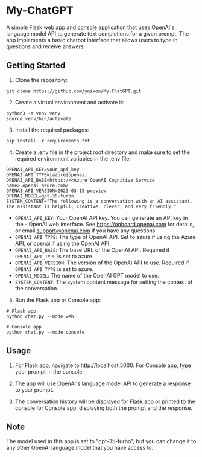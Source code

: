 # My-ChatGPT

A simple Flask web app and console application that uses OpenAI's language model API to generate text completions for a given prompt. The app implements a basic chatbot interface that allows users to type in questions and receive answers.

## Getting Started

1. Clone the repository:

```console
git clone https://github.com/ynixon/My-ChatGPT.git
```

2. Create a virtual environment and activate it:

```console
python3 -m venv venv
source venv/bin/activate
```

3. Install the required packages:

```console
pip install -r requirements.txt
```

4. Create a .env file in the project root directory and make sure to set the required environment variables in the .env file:

```console
OPENAI_API_KEY=your_api_key
OPENAI_API_TYPE=[azure|openai]
OPENAI_API_BASE=https://<Azure OpenAI Cognitive Service name>.openai.azure.com/
OPENAI_API_VERSION=2023-03-15-preview
OPENAI_MODEL=gpt-35-turbo
SYSTEM_CONTENT="The following is a conversation with an AI assistant. The assistant is helpful, creative, clever, and very friendly."

```

- `OPENAI_API_KEY`: Your OpenAI API key. You can generate an API key in the - OpenAI web interface. See https://onboard.openai.com for details, or email support@openai.com if you have any questions.
- `OPENAI_API_TYPE`: The type of OpenAI API. Set to azure if using the Azure API, or openai if using the OpenAI API.
- `OPENAI_API_BASE`: The base URL of the OpenAI API. Required if `OPENAI_API_TYPE` is set to azure.
- `OPENAI_API_VERSION`: The version of the OpenAI API to use. Required if `OPENAI_API_TYPE` is set to azure.
- `OPENAI_MODEL`: The name of the OpenAI GPT model to use.
- `SYSTEM_CONTENT`: The system content message for setting the context of the conversation.

5. Run the Flask app or Console app:

```console
# Flask app
python chat.py --mode web

# Console app
python chat.py --mode console

```

## Usage

1. For Flask app, navigate to http://localhost:5000. For Console app, type your prompt in the console.

2. The app will use OpenAI's language model API to generate a response to your prompt.

3. The conversation history will be displayed for Flask app or printed to the console for Console app, displaying both the prompt and the response.

## Note

The model used in this app is set to "gpt-35-turbo", but you can change it to any other OpenAI language model that you have access to.
